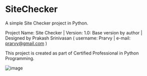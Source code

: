 # SiteChecker
A simple Site Checker project in Python.

Project Name: Site Checker | Version: 1.0: Base version by author | Designed by Prakash Srinivasan ( username: Prarvy | e-mail: prarvy@gmail.com )

This project is created as part of Certified Professional in Python Programming.

![image](https://github.com/Prarvy/SiteChecker/assets/134375021/c67182af-ab55-4cef-b48f-81520d5a352d)
